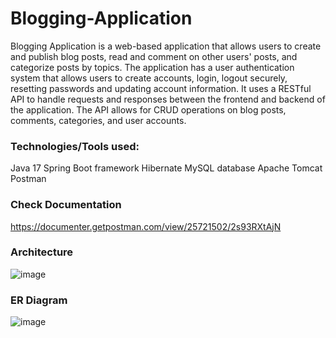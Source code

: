 # Blogging-Application
Blogging Application is a web-based application that allows users to create and publish blog posts, read and comment on other users' posts, and categorize posts by topics.
The application has a user authentication system that allows users to create accounts, login, logout securely, resetting passwords and updating account information.
It uses a RESTful API to handle requests and responses between the frontend and backend of the application.
The API allows for CRUD operations on blog posts, comments, categories, and user accounts.

### Technologies/Tools used:
Java 17
Spring Boot framework
Hibernate
MySQL database
Apache Tomcat
Postman


### Check Documentation </br>
https://documenter.getpostman.com/view/25721502/2s93RXtAjN

### Architecture
![image](https://user-images.githubusercontent.com/74978503/233798323-f7100dee-de87-4e0a-87f3-b0d4d55cc653.png)

### ER Diagram
![image](https://user-images.githubusercontent.com/74978503/233798351-638d8f55-47bb-48c9-8476-a9574c00cb56.png)
